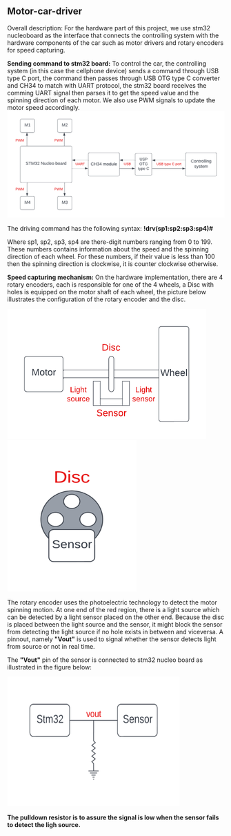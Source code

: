 ## Motor-car-driver
Overall description:
 For the hardware part of this project, we use stm32 nucleoboard as the interface that connects the controlling system with the hardware components of the car such as motor drivers and rotary encoders for speed capturing.


**Sending command to stm32 board:**
 To control the car, the controlling system (in this case the cellphone device) sends a command through USB type C port, the command then passes through USB OTG type C converter and CH34 to match with UART protocol, the stm32 board receives the comming UART signal then parses it to get the speed value and the spinning direction of each motor. We also use PWM signals to update the motor speed accordingly.
![plot](General.png)

 The driving command has the following syntax: **!drv(sp1:sp2:sp3:sp4)#**

  Where sp1, sp2, sp3, sp4 are there-digit numbers ranging from 0 to 199. These numbers contains information about the speed and the spinning direction of each wheel. For these numbers, if their value is less than 100 then the spinning direction is clockwise, it is counter clockwise otherwise.
 
 **Speed capturing mechanism:**
  On the hardware implementation, there are 4 rotary encoders, each is responsible for one of the 4 wheels, a Disc with holes is equipped on the motor shaft of each wheel, the picture below illustrates the configuration of the rotary encoder and the disc.
  
![plot](Encoder.png) 
<img src = "Encoder2.png" width = "300" height = "350">

  The rotary encoder uses the photoelectric technology to detect the motor spinning motion. At one end of the red region, there is a light source which can be detected by a light sensor placed on the other end. Because the disc is placed between the light source and the sensor, it might block the sensor from detecting the light source if no hole exists in between and viceversa. A pinnout, namely **"Vout"** is used to signal whether the sensor detects light from source or not in real time.
  
  The **"Vout"** pin of the sensor is connected to stm32 nucleo board as illustrated in the figure below:

<img src = "res.png" width = "400" height = "300"> 

  **The pulldown resistor is to assure the signal is low when the sensor fails to detect the ligh source.**
  
 
